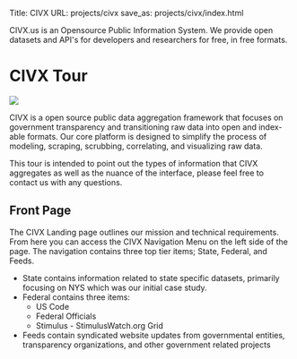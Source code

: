 Title: CIVX
URL: projects/civx
save_as: projects/civx/index.html

CIVX.us is an Opensource Public Information System. We provide open datasets
and API's for developers and researchers for free, in free formats.

# CIVX Tour

![](https://fedorahosted.org/releases/c/i/civx/tour/civx-frontpage.png)

CIVX is a open source public data aggregation framework that focuses on
government transparency and transitioning raw data into open and index-able
formats. Our core platform is designed to simplify the process of modeling,
scraping, scrubbing, correlating, and visualizing raw data.

This tour is intended to point out the types of information that CIVX
aggregates as well as the nuance of the interface, please feel free to contact
us with any questions.

## Front Page

The CIVX Landing page outlines our mission and technical requirements. From
here you can access the CIVX Navigation Menu on the left side of the page. The
navigation contains three top tier items; State, Federal, and Feeds.

  * State contains information related to state specific datasets, primarily focusing on NYS which was our initial case study.
  * Federal contains three items: 
    * US Code
    * Federal Officials
    * Stimulus - StimulusWatch.org Grid
  * Feeds contain syndicated website updates from governmental entities, transparency organizations, and other government related projects

